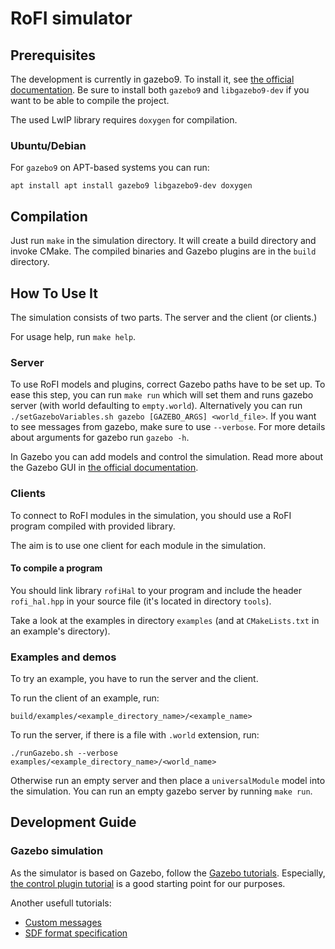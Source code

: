 # RoFI simulator

## Prerequisites

The development is currently in gazebo9. To install it, see
[the official documentation](http://gazebosim.org/tutorials?cat=install).
Be sure to install both `gazebo9` and `libgazebo9-dev` if you want to be able to
compile the project.

The used LwIP library requires `doxygen` for compilation.

### Ubuntu/Debian
For `gazebo9` on APT-based systems you can run:

```
apt install apt install gazebo9 libgazebo9-dev doxygen
```

## Compilation

Just run `make` in the simulation directory. It will create a build directory
and invoke CMake. The compiled binaries and Gazebo plugins are in the `build`
directory.

## How To Use It

The simulation consists of two parts. The server and the client (or clients.)

For usage help, run `make help`.

### Server

To use RoFI models and plugins, correct Gazebo paths have to be set up.
To ease this step, you can run `make run` which will set them
and runs gazebo server (with world defaulting to `empty.world`).
Alternatively you can run
`./setGazeboVariables.sh gazebo [GAZEBO_ARGS] <world_file>`.
If you want to see messages from gazebo, make sure to use `--verbose`.
For more details about arguments for gazebo run `gazebo -h`.

In Gazebo you can add models and control the simulation. Read more about the
Gazebo GUI in [the official
documentation](http://gazebosim.org/tutorials?tut=guided_b2&cat=).

### Clients

To connect to RoFI modules in the simulation, you should use a RoFI program
compiled with provided library.

The aim is to use one client for each module in the simulation.

#### To compile a program

You should link library `rofiHal` to your program and include the header
`rofi_hal.hpp` in your source file (it's located in directory `tools`).

Take a look at the examples in directory `examples` (and at `CMakeLists.txt`
in an example's directory).

### Examples and demos

To try an example, you have to run the server and the client.

To run the client of an example, run:

```
build/examples/<example_directory_name>/<example_name>
```

To run the server, if there is a file with `.world` extension, run:

```
./runGazebo.sh --verbose examples/<example_directory_name>/<world_name>
```

Otherwise run an empty server and then place a `universalModule` model into
the simulation. You can run an empty gazebo server by running `make run`.


## Development Guide

### Gazebo simulation

As the simulator is based on Gazebo, follow the [Gazebo
tutorials](http://gazebosim.org/tutorials). Especially, [the control plugin
tutorial](http://gazebosim.org/tutorials?tut=guided_i5) is a good starting point
for our purposes.

Another usefull tutorials:
- [Custom messages](http://gazebosim.org/tutorials?tut=custom_messages&cat=transport)
- [SDF format specification](http://sdformat.org/spec)
